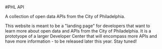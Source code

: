 #PHL API

A collection of open data APIs from the City of Philadelphia.

This website is meant to be a "landing page" for developers that want to learn more about open data and APIs from the City of Philadelphia. It is a prototyope of a larger Developer Center that will encompass more APIs and have more information - to be released later this year. Stay tuned!
